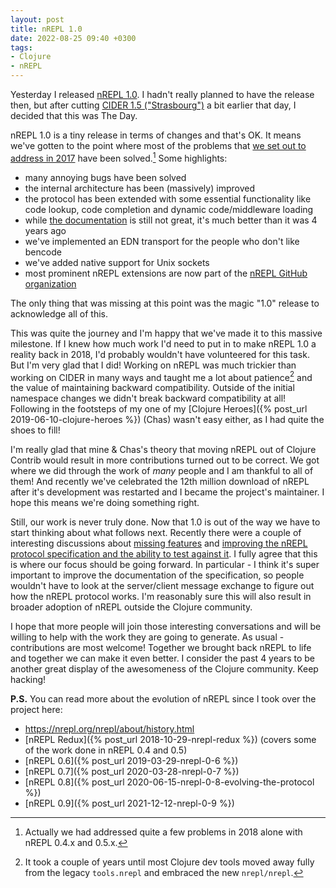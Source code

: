 ```yaml
---
layout: post
title: nREPL 1.0
date: 2022-08-25 09:40 +0300
tags:
- Clojure
- nREPL
---
```


Yesterday I released [nREPL
1.0](https://github.com/nrepl/nrepl/releases/tag/1.0.0).  I hadn't really
planned to have the release then, but after cutting [CIDER 1.5
("Strasbourg")](https://github.com/clojure-emacs/cider/releases/tag/v1.5.0) a bit earlier that day, I
decided that this was The Day.

nREPL 1.0 is a tiny release in terms of changes and that's OK. It means we've
gotten to the point where most of the problems that [we set out to address in
2017](https://github.com/nrepl/nrepl/issues/1) have been solved.[^1] Some
highlights:

- many annoying bugs have been solved
- the internal architecture has been (massively) improved
- the protocol has been extended with some essential functionality like code lookup, code
completion and dynamic code/middleware loading
- while [the documentation](https://nrepl.org) is still not
great, it's much better than it was 4 years ago
- we've implemented an EDN transport for the people who don't like bencode
- we've added native support for Unix sockets
- most prominent nREPL extensions are now part of the [nREPL GitHub organization](https://github.com/nrepl)

The only thing that was missing at this point was the magic "1.0" release to
acknowledge all of this.

This was quite the journey and I'm happy that we've made it to this massive milestone. If I knew how much work I'd need
to put in to make nREPL 1.0 a reality back in 2018, I'd probably wouldn't have volunteered for this task. But I'm very glad that I did!
Working on nREPL was much trickier than working on CIDER in many ways and taught me a lot about patience[^2] and the
value of maintaining backward compatibility. Outside of the initial namespace changes we didn't break backward compatibility at all!
Following in the footsteps of my one of my [Clojure Heroes]({% post_url 2019-06-10-clojure-heroes %}) (Chas) wasn't easy either,
as I had quite the shoes to fill!

I'm really glad that mine & Chas's theory that moving nREPL out of Clojure
Contrib would result in more contributions turned out to be correct. We got
where we did through the work of *many* people and I am thankful to all of them!
And recently we've celebrated the 12th million download of nREPL after it's
development was restarted and I became the project's maintainer.  I hope this
means we're doing something right.

Still, our work is never truly done. Now that 1.0 is out of the way we have to
start thinking about what follows next. Recently there were a couple of
interesting discussions about [missing
features](https://github.com/nrepl/nrepl/discussions/275) and [improving the
nREPL protocol specification and the ability to test against
it](https://github.com/nrepl/nrepl/discussions/273). I fully agree that this is
where our focus should be going forward. In particular - I think it's super
important to improve the documentation of the specification, so people wouldn't
have to look at the server/client message exchange to figure out how the nREPL
protocol works. I'm reasonably sure this will also result in broader adoption of
nREPL outside the Clojure community.

I hope that more people will join those interesting conversations and will be
willing to help with the work they are going to generate. As usual -
contributions are most welcome! Together we brought back nREPL to life and
together we can make it even better. I consider the past 4 years to be another great
display of the awesomeness of the Clojure community. Keep hacking!

**P.S.** You can read more about the evolution of nREPL since I took over the project here:

- <https://nrepl.org/nrepl/about/history.html>
- [nREPL Redux]({% post_url 2018-10-29-nrepl-redux %}) (covers some of the work done in nREPL 0.4 and 0.5)
- [nREPL 0.6]({% post_url 2019-03-29-nrepl-0-6 %})
- [nREPL 0.7]({% post_url 2020-03-28-nrepl-0-7 %})
- [nREPL 0.8]({% post_url 2020-06-15-nrepl-0-8-evolving-the-protocol %})
- [nREPL 0.9]({% post_url 2021-12-12-nrepl-0-9 %})

[^1]: Actually we had addressed quite a few problems in 2018 alone with nREPL 0.4.x and 0.5.x.
[^2]: It took a couple of years until most Clojure dev tools moved away fully from the legacy `tools.nrepl` and embraced the new `nrepl/nrepl`.
